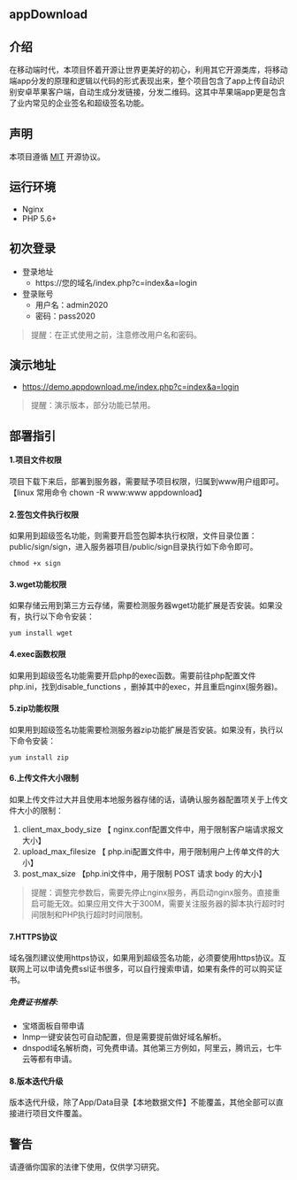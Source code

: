 appDownload
---
## 介绍
在移动端时代，本项目怀着开源让世界更美好的初心，利用其它开源类库，将移动端app分发的原理和逻辑以代码的形式表现出来，整个项目包含了app上传自动识别安卓苹果客户端，自动生成分发链接，分发二维码。这其中苹果端app更是包含了业内常见的企业签名和超级签名功能。
## 声明
本项目遵循 [MIT](https://opensource.org/licenses/MIT) 开源协议。
## 运行环境
+ Nginx
+ PHP 5.6+
## 初次登录
+ 登录地址
    + https://您的域名/index.php?c=index&a=login
+ 登录账号
    + 用户名：admin2020 
    + 密码：pass2020
 > 提醒：在正式使用之前，注意修改用户名和密码。
 ## 演示地址
 
+ https://demo.appdownload.me/index.php?c=index&a=login
 > 提醒：演示版本，部分功能已禁用。
## 部署指引
#### 1.项目文件权限
项目下载下来后，部署到服务器，需要赋予项目权限，归属到www用户组即可。【linux 常用命令 chown -R www:www appdownload】

#### 2.签包文件执行权限
如果用到超级签名功能，则需要开启签包脚本执行权限，文件目录位置：public/sign/sign，进入服务器项目/public/sign目录执行如下命令即可。
~~~
chmod +x sign
~~~
#### 3.wget功能权限
如果存储云用到第三方云存储，需要检测服务器wget功能扩展是否安装。如果没有，执行以下命令安装：

~~~
yum install wget
~~~
#### 4.exec函数权限
如果用到超级签名功能需要开启php的exec函数。需要前往php配置文件php.ini，找到disable_functions ，删掉其中的exec，并且重启nginx(服务器)。
#### 5.zip功能权限
如果用到超级签名功能需要检测服务器zip功能扩展是否安装。如果没有，执行以下命令安装：
~~~
yum install zip
~~~
#### 6.上传文件大小限制
如果上传文件过大并且使用本地服务器存储的话，请确认服务器配置项关于上传文件大小的限制：
1. client_max_body_size 【 nginx.conf配置文件中，用于限制客户端请求报文大小】
2. upload_max_filesize 【 php.ini配置文件中，用于限制用户上传单文件的大小】
3. post_max_size 【php.ini文件中，用于限制 POST 请求 body 的大小】
> 提醒：调整完参数后，需要先停止nginx服务，再启动nginx服务。直接重启可能无效。如果应用文件大于300M，需要关注服务器的脚本执行超时时间限制和PHP执行超时时间限制。
#### 7.HTTPS协议
域名强烈建议使用https协议，如果用到超级签名功能，必须要使用https协议。互联网上可以申请免费ssl证书很多，可以自行搜索申请，如果有条件的可以购买证书。
##### 免费证书推荐:
* 宝塔面板自带申请
* lnmp一键安装包可自动配置，但是需要提前做好域名解析。
* dnspod域名解析商，可免费申请。其他第三方例如，阿里云，腾讯云，七牛云等都有申请。
#### 8.版本迭代升级
版本迭代升级，除了App/Data目录【本地数据文件】不能覆盖，其他全部可以直接进行项目文件覆盖。
## 警告
请遵循你国家的法律下使用，仅供学习研究。